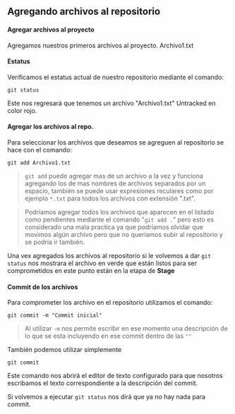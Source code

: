 ## Agregando archivos al repositorio

#### Agregar archivos al proyecto

Agregamos nuestros primeros archivos al proyecto. 
Archivo1.txt

#### Estatus

Verificamos el estatus actual de nuestro repositorio mediante el comando:

`
git status
`

Este nos regresará que tenemos un archivo "Archivo1.txt" Untracked en color rojo.

#### Agregar los archivos al repo.

Para seleccionar los archivos que deseamos se agreguen al repositorio se hace con el comando:

`
git add Archivo1.txt
`

> `git add` puede agregar mas de un archivo a la vez y funciona agregando los de mas nombres de archivos separados por un espacio, también se puede usar expresiones reculares como por ejemplo `*.txt` para todos los archivos con extensión ".txt".

> Podríamos agregar todos los archivos que aparecen en el listado como pendientes mediante el comando "`git add .`" pero esto es considerado una mala practica ya que podríamos olvidar que movimos algún archivo pero que no queríamos subir al repositorio y se podría ir también.

Una vex agregados los archivos al repositorio si le volvemos a dar `git status` nos mostrara el archivo en verde que están listos para ser comprometidos en este punto están en la etapa de **Stage**

#### Commit de los archivos

Para comprometer los archivo en el repositorio utilizamos el comando:

`
git commit -m "Commit inicial"
`

> Al utilizar `-m` nos permite escribir en ese momento una descripción de lo que se esta incluyendo en ese commit dentro de las `""`

También podemos utilizar simplemente

`git commit`

Este comando nos abrirá el editor de texto configurado para que nosotros escribamos el texto correspondiente a la descripción del commit.

Si volvemos a ejecutar `git status` nos dirá que ya no hay nada para commit.




